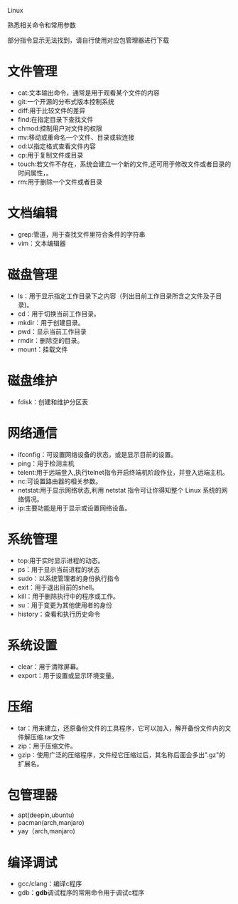 Linux

熟悉相关命令和常用参数

部分指令显示无法找到，请自行使用对应包管理器进行下载

# 文件管理

- cat:文本输出命令，通常是用于观看某个文件的内容
- git:一个开源的分布式版本控制系统
- diff:用于比较文件的差异
- find:在指定目录下查找文件
- chmod:控制用户对文件的权限
- mv:移动或重命名一个文件、目录或软连接
- od:以指定格式查看文件内容
- cp:用于复制文件或目录
- touch:若文件不存在，系统会建立一个新的文件,还可用于修改文件或者目录的时间属性，。
- rm:用于删除一个文件或者目录

# 文档编辑

- grep:管道，用于查找文件里符合条件的字符串
- vim：文本编辑器


# 磁盘管理

- ls：用于显示指定工作目录下之内容（列出目前工作目录所含之文件及子目录)。
- cd：用于切换当前工作目录。
- mkdir：用于创建目录。
- pwd：显示当前工作目录
- rmdir：删除空的目录。
- mount：挂载文件

# 磁盘维护

- fdisk：创建和维护分区表

# 网络通信

- ifconfig：可设置网络设备的状态，或是显示目前的设置。
- ping：用于检测主机
- telent:用于远端登入,执行telnet指令开启终端机阶段作业，并登入远端主机。
- nc:可设置路由器的相关参数。
- netstat:用于显示网络状态,利用 netstat 指令可让你得知整个 Linux 系统的网络情况。
- ip:主要功能是用于显示或设置网络设备。


# 系统管理

- top:用于实时显示进程的动态。
- ps：用于显示当前进程的状态
- sudo：以系统管理者的身份执行指令
- exit：用于退出目前的shell。
- kill：用于删除执行中的程序或工作。
- su：用于变更为其他使用者的身份
- history：查看和执行历史命令

# 系统设置

- clear：用于清除屏幕。
- export：用于设置或显示环境变量。

# 压缩

- tar：用来建立，还原备份文件的工具程序，它可以加入，解开备份文件内的文件解压缩.tar文件
- zip：用于压缩文件。
- gzip：使用广泛的压缩程序，文件经它压缩过后，其名称后面会多出".gz"的扩展名。

# 包管理器

- apt(deepin,ubuntu)
- pacman(arch,manjaro)
- yay（arch,manjaro)



# 编译调试

- gcc/clang：编译c程序
- gdb：**gdb**调试程序的常用命令用于调试c程序
